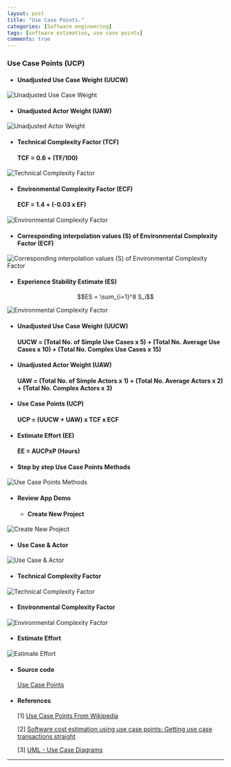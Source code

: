 ```yaml
---
layout: post
title: "Use Case Points."
categories: [Software engineering]
tags: [software estimation, use case points]
comments: true
---
```


### Use Case Points (UCP)

* ####  Unadjusted Use Case Weight (UUCW)

![Unadjusted Use Case Weight](https://raw.githubusercontent.com/qndev/blog/gh-pages/images/posts/uucw.png)

* #### Unadjusted Actor Weight (UAW)

<!--more-->

![Unadjusted Actor Weight](https://raw.githubusercontent.com/qndev/blog/gh-pages/images/posts/uaw.png)

* #### Technical Complexity Factor (TCF)

  #### TCF = 0.6 + (TF/100)

![Technical Complexity Factor](https://raw.githubusercontent.com/qndev/blog/gh-pages/images/posts/tcftable.png)

* #### Environmental Complexity Factor (ECF)

  #### ECF = 1.4 + (-0.03 x EF)

![Environmental Complexity Factor](https://raw.githubusercontent.com/qndev/blog/gh-pages/images/posts/ecftable.png)

  * #### Corresponding interpolation values (S) of Environmental Complexity Factor (ECF)

![Corresponding interpolation values (S) of Environmental Complexity Factor](https://raw.githubusercontent.com/qndev/blog/gh-pages/images/posts/ecftable2.png)

  * #### Experience Stability Estimate (ES)

  $$ES = \sum_{i=1}^8 S_i$$

![Environmental Complexity Factor](https://raw.githubusercontent.com/qndev/blog/gh-pages/images/posts/es.png)

* #### Unadjusted Use Case Weight (UUCW)

  #### UUCW = (Total No. of Simple Use Cases x 5) + (Total No. Average Use Cases x 10) + (Total No. Complex Use Cases x 15)

* #### Unadjusted Actor Weight (UAW)

  #### UAW = (Total No. of Simple Actors x 1) + (Total No. Average Actors x 2) + (Total No. Complex Actors x 3)

* #### Use Case Points (UCP)

  #### UCP = (UUCW + UAW) x TCF x ECF

* #### Estimate Effort (EE)

  #### EE = AUCPxP (Hours)

* #### Step by step Use Case Points Methods

![Use Case Points Methods](https://raw.githubusercontent.com/qndev/blog/gh-pages/images/posts/UseCasePointsMethod.png)

* #### Review App Demo

  * #### Create New Project

![Create New Project](https://raw.githubusercontent.com/qndev/blog/gh-pages/images/posts/project.png)

  * #### Use Case & Actor

![Use Case & Actor](https://raw.githubusercontent.com/qndev/blog/gh-pages/images/posts/usecase.png)

  * #### Technical Complexity Factor

![Technical Complexity Factor](https://raw.githubusercontent.com/qndev/blog/gh-pages/images/posts/tcf.png)

  * #### Environmental Complexity Factor

![Environmental Complexity Factor](https://raw.githubusercontent.com/qndev/qndev.github.io/master/public/images/ecf.png)

  * #### Estimate Effort

![Estimate Effort](https://raw.githubusercontent.com/qndev/blog/gh-pages/images/posts/effort.png)

* #### Source code

  [Use Case Points](https://github.com/qnDev/ktcnpm.20181/tree/master/UseCasePoint)

* #### References

  [1] [Use Case Points From Wikipedia](https://en.wikipedia.org/wiki/Use_Case_Points)

  [2] [Software cost estimation using use case points: Getting use case transactions straight](https://www.ibm.com/developerworks/rational/library/edge/09/mar09/collaris_dekker/index.html)

  [3] [UML - Use Case Diagrams](https://www.tutorialspoint.com/uml/uml_use_case_diagram.htm)

---
